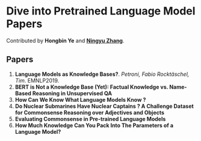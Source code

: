 # Dive into Pretrained Language Model Papers

Contributed by **Hongbin Ye**  and **[Ningyu Zhang]()**.

## Papers
1. **Language Models as Knowledge Bases?**. *Petroni, Fabio
Rocktäschel, Tim*. EMNLP2019.
2. **BERT is Not a Knowledge Base (Yet): Factual Knowledge vs. Name-Based Reasoning in Unsupervised QA**
3. **How Can We Know What Language Models Know ?**
4. **Do Nuclear Submarines Have Nuclear Captains ? A Challenge Dataset for Commonsense Reasoning over Adjectives and Objects**
5. **Evaluating Commonsense in Pre-trained Language Models**
6. **How Much Knowledge Can You Pack Into The Parameters of a Language Model?**
